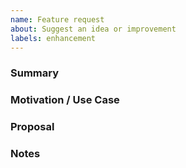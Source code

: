 ```yaml
---
name: Feature request
about: Suggest an idea or improvement
labels: enhancement
---
```


### Summary

### Motivation / Use Case

### Proposal

### Notes

